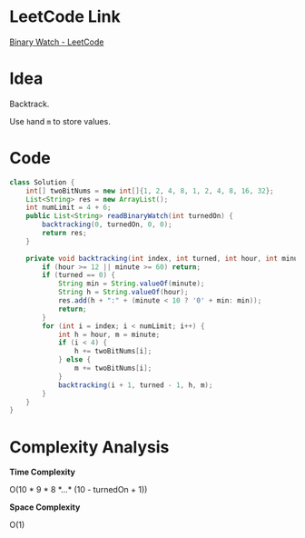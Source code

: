 # LeetCode Link

[Binary Watch - LeetCode](https://leetcode.com/problems/binary-watch/)

# Idea

Backtrack.

Use `h`and `m` to store values.

# Code

```java
class Solution {
    int[] twoBitNums = new int[]{1, 2, 4, 8, 1, 2, 4, 8, 16, 32};
    List<String> res = new ArrayList(); 
    int numLimit = 4 + 6;
    public List<String> readBinaryWatch(int turnedOn) {
        backtracking(0, turnedOn, 0, 0);
        return res;
    }
    
    private void backtracking(int index, int turned, int hour, int minute) {
        if (hour >= 12 || minute >= 60) return;
        if (turned == 0) {
            String min = String.valueOf(minute);
            String h = String.valueOf(hour);
            res.add(h + ":" + (minute < 10 ? '0' + min: min));
            return;
        }
        for (int i = index; i < numLimit; i++) {
            int h = hour, m = minute;
            if (i < 4) {
                h += twoBitNums[i];
            } else {
                m += twoBitNums[i];
            }
            backtracking(i + 1, turned - 1, h, m);
        }
    }
}
```

# Complexity Analysis

**Time Complexity**

O(10 * 9 * 8 \*...\* (10 - turnedOn + 1))

**Space Complexity**

O(1)
